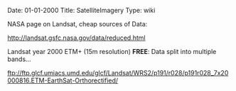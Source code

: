 Date: 01-01-2000
Title: SatelliteImagery
Type: wiki



NASA page on Landsat, cheap sources of Data:

<http://landsat.gsfc.nasa.gov/data/reduced.html>

Landsat year 2000 ETM+ (15m resolution) **FREE**: Data split into
multiple bands...

<ftp://ftp.glcf.umiacs.umd.edu/glcf/Landsat/WRS2/p191/r028/p191r028_7x20000816.ETM-EarthSat-Orthorectified/>
